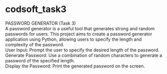 # codsoft_task3
PASSWORD GENERATOR (Task 3)
<br>
A password generator is a useful tool that generates strong and random passwords for users. This project aims to create a
password generator application using Python, allowing users to specify the length and complexity of the password.
<br>
User Input: Prompt the user to specify the desired length of the password.
<br>
Generate Password: Use a combination of random characters to generate a password of the specified length.
<br>
Display the Password: Print the generated password on the screen.
